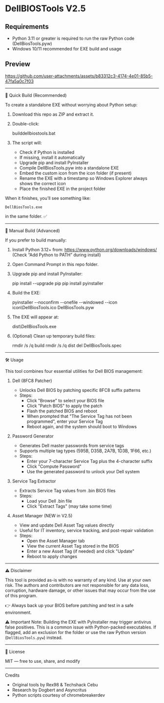 DellBIOSTools V2.5
==================

Requirements
------------
- Python 3.11 or greater is required to run the raw Python code (DellBiosTools.pyw)
- Windows 10/11 recommended for EXE build and usage

Preview
-------
https://github.com/user-attachments/assets/b83312c3-4174-4e01-85b5-47fa5a0c7f03

------------------------------------------------------------
🚀 Quick Build (Recommended)

To create a standalone EXE without worrying about Python setup:

1. Download this repo as ZIP and extract it.
2. Double-click:

    builddellbiostools.bat

3. The script will:
   - Check if Python is installed
   - If missing, install it automatically
   - Upgrade pip and install PyInstaller
   - Compile DellBiosTools.pyw into a standalone EXE
   - Embed the custom icon from the icon folder (if present)
   - Rename the EXE with a timestamp so Windows Explorer always shows the correct icon
   - Place the finished EXE in the project folder

When it finishes, you’ll see something like:

    DellBiosTools.exe

in the same folder. ✅

------------------------------------------------------------
🔧 Manual Build (Advanced)

If you prefer to build manually:

1. Install Python 3.12+ from:
   https://www.python.org/downloads/windows/
   (Check “Add Python to PATH” during install)

2. Open Command Prompt in this repo folder.

3. Upgrade pip and install PyInstaller:

   pip install --upgrade pip
   pip install pyinstaller

4. Build the EXE:

   pyinstaller --noconfirm --onefile --windowed --icon icon\DellBiosTools.ico DellBiosTools.pyw

5. The EXE will appear at:

   dist\DellBiosTools.exe

6. (Optional) Clean up temporary build files:

   rmdir /s /q build
   rmdir /s /q dist
   del DellBiosTools.spec

------------------------------------------------------------
🛠 Usage

This tool combines four essential utilities for Dell BIOS management:

1. Dell (8FC8 Patcher)
   - Unlocks Dell BIOS by patching specific 8FC8 suffix patterns
   - Steps:
     - Click "Browse" to select your BIOS file
     - Click "Patch BIOS" to apply the patch
     - Flash the patched BIOS and reboot
     - When prompted that "The Service Tag has not been programmed", enter your Service Tag
     - Reboot again, and the system should boot to Windows

2. Password Generator
   - Generates Dell master passwords from service tags
   - Supports multiple tag types (595B, D35B, 2A7B, 1D3B, 1F66, etc.)
   - Steps:
     - Enter your 7-character Service Tag plus the 4-character suffix
     - Click "Compute Password"
     - Use the generated password to unlock your Dell system

3. Service Tag Extractor
   - Extracts Service Tag values from .bin BIOS files
   - Steps:
     - Load your Dell .bin file
     - Click "Extract Tags" (may take some time)

4. Asset Manager (NEW in V2.5)
   - View and update Dell Asset Tag values directly
   - Useful for IT inventory, service tracking, and post-repair validation
   - Steps:
     - Open the Asset Manager tab
     - View the current Asset Tag stored in the BIOS
     - Enter a new Asset Tag (if needed) and click "Update"
     - Reboot to apply changes

------------------------------------------------------------
⚠️ Disclaimer

This tool is provided as-is with no warranty of any kind.
Use at your own risk. The authors and contributors are not responsible
for any data loss, corruption, hardware damage, or other issues that may occur
from the use of this program.

👉 Always back up your BIOS before patching and test in a safe environment.

⚠️ Important Note: Building the EXE with PyInstaller may trigger antivirus
false positives. This is a common issue with Python-packed executables.
If flagged, add an exclusion for the folder or use the raw Python version
(`DellBiosTools.pyw`) instead.

------------------------------------------------------------
📜 License

MIT — free to use, share, and modify

------------------------------------------------------------
Credits

- Original tools by Rex98 & Techshack Cebu
- Research by Dogbert and Asyncritus
- Python scripts courtesy of chromebreakerdev
